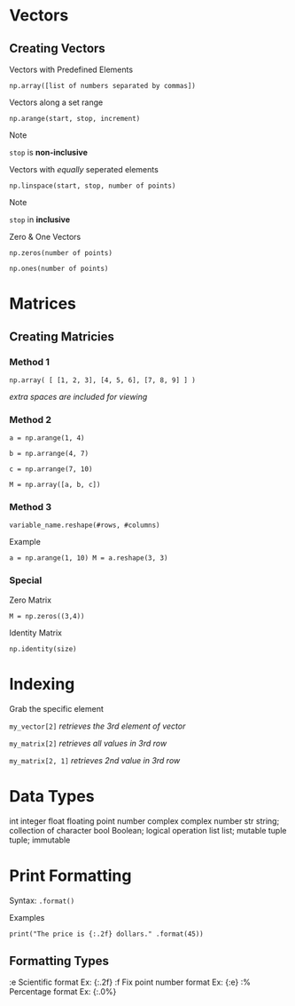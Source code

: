# Vectors
## Creating Vectors
Vectors with Predefined Elements

`np.array([list of numbers separated by commas])`


Vectors along a set range

`np.arange(start, stop, increment)`

> [!NOTE]
> `stop` is **non-inclusive**

Vectors with *equally* seperated elements 

`np.linspace(start, stop, number of points)`

> [!NOTE]
> `stop` in **inclusive**

 Zero & One Vectors

`np.zeros(number of points)`

`np.ones(number of points)`

# Matrices
## Creating Matricies
### Method 1

`np.array( [ [1, 2, 3], [4, 5, 6], [7, 8, 9] ] )`

*extra spaces are included for viewing*
### Method 2 

`a = np.arange(1, 4)`

`b = np.arrange(4, 7)`

`c = np.arrange(7, 10)`

`M = np.array([a, b, c])`

### Method 3

`variable_name.reshape(#rows, #columns)`

Example

`a = np.arange(1, 10)
M = a.reshape(3, 3)`

### Special
Zero Matrix

`M = np.zeros((3,4))`

Identity Matrix

`np.identity(size)`

# Indexing
Grab the specific element 

`my_vector[2]`  *retrieves the 3rd element of vector*

`my_matrix[2]`  *retrieves all values in 3rd row*

`my_matrix[2, 1]`   *retrieves 2nd value in 3rd row*

# Data Types
int     integer
float   floating point number
complex complex number
str     string; collection of character
bool    Boolean; logical operation
list    list; mutable
tuple   tuple; immutable

# Print Formatting
Syntax: `.format()`

Examples

`print("The price is {:.2f} dollars." .format(45))`

## Formatting Types
:e  Scientific format   Ex: {:.2f}
:f  Fix point number format     Ex: {:e}
:%  Percentage format   Ex: {:.0%}

